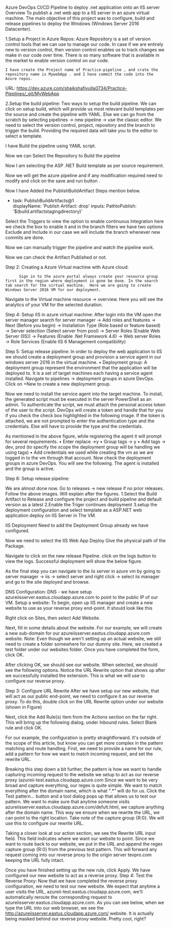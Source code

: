 Azure DevOps CI/CD Pipeline to deploy .net application onto an IIS server
Overview
To publish a .net web app to a IIS server in an azure virtual machine. The main objective of this project was to configure, build and release pipelines to deploy the Windows (Windows Server 2016 Datacenter).

1.Setup a Project in Azure Repos:
Azure Repository is a set of version control tools that we can use to manage our code. In case if we are entirely new to version control, then version control enables us to track changes we make in our code over time. There is so many software that is available in the market to enable version control on our code.

    I have create the Project name of Practice-pipeline , and crate the repository name is MywebApp . and I have commit the code into the Azure repos. 
URL: https://dev.azure.com/shaikshafivulla0734/Practice-Pieplines/_git/MyWebApp


 
2.Setup the build pipeline:
      Two ways to setup the build pipeline. We can click on setup build, which will provide us most relevant build templates per the source and create the pipeline with YAML.
        Else we can go from the scratch by selecting pipelines → new pipeline → use the classic editor. We need to select the version control, project, repository and the branch to trigger the build. Providing the required data will take you to the editor to select a template.

I have Build the pipeline using YAML script.
 
Now we can Select the Repository to Build the pipeline

 



Now I am selecting the ASP .NET Build template as per source requirement.
 


Now we will get the azure pipeline and if any modification required need to modify and click on the save and run button .
 

Now I have Added the PublishBuildArtifact Steps mention below.

- task: PublishBuildArtifacts@1    
  displayName: 'Publish Artifact: drop'
  inputs:
    PathtoPublish: '$(build.artifactstagingdirectory)'





 


Select the Triggers to view the option to enable continuous Integration here we check the box to enable it and in the branch filters we have two options Exclude and Include in our case we will include the branch whenever new commits are done.
 
Now we can manually trigger the pipeline and watch the pipeline work.
 
Now we can check the Artifact Published or not.  
 



Step 2: Creating a Azure Virtual machine with Azure cloud:

          Sign in to the azure portal always create your resource group first in the region where deployment is gone be done. In the search tab search for the virtual machine.  Here we are going to create Windows Server 2016 VM for our deployment.
 

Navigate to the Virtual machine resource → overview. Here you will see the analytics of your VM for the selected duration.
 


Step 4: Setup IIS in azure virtual machine:
After login into the VM open the server manager
search for server manager → Add roles and features → Next (Before you begin) → Installation Type (Role based or feature based) → Server selection (Select server from pool) → Server Roles (Enable Web Server (IIS)) → Features (Enable .Net Framework 4.6) → Web server Roles → Role Services (Enable IIS 6 Management compatibility)
 
Step 5: Setup release pipeline:
In order to deploy the web application to IIS we should create a deployment group and provision a service agent in our windows server 2016 in the virtual machine.
•	Deployment group:
A deployment group represent the environment that the application will be deployed to. It is a set of target machines each having a service agent installed.
Navigate to pipelines → deployment groups in azure DevOps. Click on +New to create a new deployment group.
 
Now we need to install the service agent into the target machine. To install, the generated script must be executed in the server PowerShell as an admin. To authenticate the script, we must attach the personal access token of the user to the script. DevOps will create a token and handle that for you if you check the check box highlighted in the following image. If the token is attached, we are not prompted to enter the authentication type and the credentials. Else will have to provide the type and the credentials.

 
As mentioned in the above figure, while registering the agent it will prompt for several requirements.
•	Enter replace →y
•	Group tags → y
•	Add tags → dev, prod (to specify the scope the deployment group will be handling we using tags)
•	Add credentials we used while creating the vm as we are logged in to the vm through that account.
Now check the deployment groups in azure DevOps. You will see the following. The agent is installed and the group is active.

 

Step 6: Setup release pipeline:

 
We are almost done now. Go to releases → new release if no prior releases. Follow the above images. Will explain after the figures.
1.Select the Build Artifact to Release and configure the project and build pipeline and default version as a latest 
2.Enable the Triger continues deployment
3.setup the deployment configuration and select template as a ASP.NET web application deploy on IIS Server in The VM.
 
IIS Deployment Need to add the Deployment Group already we have configured.
 



Now we need to select the IIS Web App Deploy Give the physical path of the Package.
 
Navigate to click on the new release Pipeline. click on the logs button to view the logs. Successful deployment will show the below figure.
 




 
As the final step you can navigate to the iis server in azure vm by going to server manager → iis → select server and right click → select iis manager and go to the site deployed and browse.
 
DNS Configuration:
DNS - we have setup azureiisserver.eastus.cloudapp.azure.com to point to the public IP of our VM.
 Setup a website:
To begin, open up IIS manager and create a new website to use as your reverse proxy end-point. It should look like this

Right click on Sites, then select Add Website.
 
Next, fill in some details about the website. For our example, we will create a new sub-domain for our azureiisserver.eastus.cloudapp.azure.com website.
  Note: Even though we aren't setting up an actual website, we still need to create a folder somewhere for our dummy site. Here, we created a test folder under our websites folder.
Once you have completed the form, click OK.
 
After clicking OK, we should see our website.
When selected, we should see the following options. Notice the URL Rewrite option that shows up after we successfully installed the extension. This is what we will use to configure our reverse proxy.
 
Step 3: Configure URL Rewrite
After we have setup our new website, that will act as our public end-point, we need to configure it as our reverse proxy.
To do this, double click on the URL Rewrite option under our website (shown in Figure)
 
Next, click the Add Rule(s) item from the Actions section on the far right.
This will bring up the following dialog, under Inbound rules. Select Blank rule and click OK.
 
For our example, the configuration is pretty straightforward. It's outside of the scope of this article, but know you can get more complex in the pattern matching and route handling.
First, we need to provide a name for our rule, add a pattern for how we want to match incoming request, and set the rewrite URL.
 
 
Breaking this step down a bit further, the pattern is how we want to handle capturing incoming request to the website we setup to act as our reverse proxy (azureii-test.eastus.cloudapp.azure.com
Since we want to be very broad and capture everything, our regex is quite simple. We want to match everything after the domain name, which is what ".*" will do for us.
Click the Test pattern... button and a tool dialog pops up that allows us to test our pattern. We want to make sure that anytime someone visits azureiisserver.eastus.cloudapp.azure.com/defult.html, we capture anything after the domain name. This way we ensure when we rewrite the URL, we can point to the right location.
Take note of the capture group {R:0}. We will use this to configure our rewrite URL.
 
Taking a closer look at our action section, we see the Rewrite URL input field. This field indicates where we want our website to point. Since we want to route back to our website, we put in the URL and append the regex capture group {R:0} from the previous test pattern.
This will forward any request coming into our reverse proxy to the origin server tevpro.com keeping the URL fully intact.
 

Once you have finished setting up the new rule, click Apply.
We have configured our new website to act as a reverse proxy.
Step 4: Test the Reverse Proxy:
Now that we have completed the reverse proxy configuration, we need to test our new website.
We expect that anytime a user visits the URL, azureii-test.eastus.cloudapp.azure.com, we'll automatically reroute the corresponding request to azureiisserver.eastus.cloudapp.azure.com.
As you can see below, when we type the URL into our web browser, we see the http://azureiisserver.eastus.cloudapp.azure.com/ website. It is actually being masked behind our reverse proxy website. Pretty cool, right?
 





